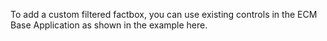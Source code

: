 To add a custom filtered factbox, you can use existing controls in the ECM Base Application as shown in the example here.